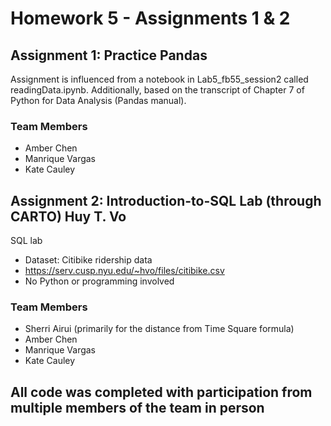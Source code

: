 # Homework 5 - Assignments 1 & 2

 ## Assignment 1: Practice Pandas
 
Assignment is influenced from a notebook in Lab5_fb55_session2 called readingData.ipynb. Additionally, based on the transcript of Chapter 7 of Python for Data Analysis (Pandas manual).
 
 ### Team Members
- Amber Chen
- Manrique Vargas
- Kate Cauley

 ## Assignment 2: Introduction-to-SQL Lab (through CARTO) Huy T. Vo
SQL lab 
- Dataset: Citibike ridership data
- https://serv.cusp.nyu.edu/~hvo/files/citibike.csv
- No Python or programming involved

 ### Team Members
- Sherri Airui (primarily for the distance from Time Square formula)
- Amber Chen
- Manrique Vargas
- Kate Cauley

## All code was completed with participation from multiple members of the team in person
